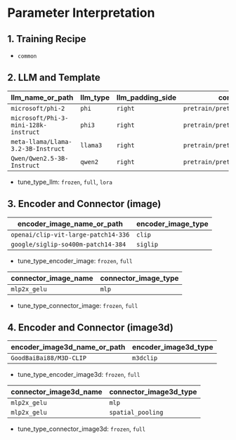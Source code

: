 # Parameter Interpretation

## 1. Training Recipe
+ `common`

## 2. LLM and Template
| llm_name_or_path                     | llm_type | llm_padding_side | conv_version                       |
| ------------------------------------ | -------- | ---------------- | ---------------------------------- |
| `microsoft/phi-2`                    | `phi`    | `right`          | `pretrain/pretrain_image3d/phi`    |
| `microsoft/Phi-3-mini-128k-instruct` | `phi3`   | `right`          | `pretrain/pretrain_image3d/phi3`   |
| `meta-llama/Llama-3.2-3B-Instruct`   | `llama3` | `right`          | `pretrain/pretrain_image3d/llama3` |
| `Qwen/Qwen2.5-3B-Instruct`           | `qwen2`  | `right`          | `pretrain/pretrain_image3d/qwen2`  |

+ tune_type_llm: `frozen`, `full`, `lora`

## 3. Encoder and Connector (image)
| encoder_image_name_or_path          | encoder_image_type |
| ----------------------------------- | ------------------ |
| `openai/clip-vit-large-patch14-336` | `clip`             |
| `google/siglip-so400m-patch14-384`  | `siglip`           |

+ tune_type_encoder_image: `frozen`, `full`

| connector_image_name | connector_image_type |
| -------------------- | -------------------- |
| `mlp2x_gelu`         | `mlp`                |

+ tune_type_connector_image: `frozen`, `full`

## 4. Encoder and Connector (image3d)
| encoder_image3d_name_or_path | encoder_image3d_type |
| ---------------------------- | -------------------- |
| `GoodBaiBai88/M3D-CLIP`      | `m3dclip`            |

+ tune_type_encoder_image3d: `frozen`, `full`

| connector_image3d_name | connector_image3d_type |
| ---------------------- | ---------------------- |
| `mlp2x_gelu`           | `mlp`                  |
| `mlp2x_gelu`           | `spatial_pooling`      |

+ tune_type_connector_image3d: `frozen`, `full`